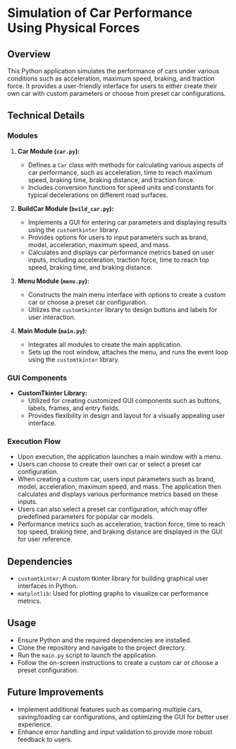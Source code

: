 # Simulation of Car Performance Using Physical Forces

## Overview
This Python application simulates the performance of cars under various conditions such as acceleration, maximum speed, braking, and traction force. It provides a user-friendly interface for users to either create their own car with custom parameters or choose from preset car configurations.

## Technical Details

### Modules

1. **Car Module (`car.py`):**
   - Defines a `Car` class with methods for calculating various aspects of car performance, such as acceleration, time to reach maximum speed, braking time, braking distance, and traction force.
   - Includes conversion functions for speed units and constants for typical decelerations on different road surfaces.

2. **BuildCar Module (`build_car.py`):**
   - Implements a GUI for entering car parameters and displaying results using the `customtkinter` library.
   - Provides options for users to input parameters such as brand, model, acceleration, maximum speed, and mass.
   - Calculates and displays car performance metrics based on user inputs, including acceleration, traction force, time to reach top speed, braking time, and braking distance.

3. **Menu Module (`menu.py`):**
   - Constructs the main menu interface with options to create a custom car or choose a preset car configuration.
   - Utilizes the `customtkinter` library to design buttons and labels for user interaction.

4. **Main Module (`main.py`):**
   - Integrates all modules to create the main application.
   - Sets up the root window, attaches the menu, and runs the event loop using the `customtkinter` library.

### GUI Components
- **CustomTkinter Library:**
  - Utilized for creating customized GUI components such as buttons, labels, frames, and entry fields.
  - Provides flexibility in design and layout for a visually appealing user interface.

### Execution Flow
- Upon execution, the application launches a main window with a menu.
- Users can choose to create their own car or select a preset car configuration.
- When creating a custom car, users input parameters such as brand, model, acceleration, maximum speed, and mass. The application then calculates and displays various performance metrics based on these inputs.
- Users can also select a preset car configuration, which may offer predefined parameters for popular car models.
- Performance metrics such as acceleration, traction force, time to reach top speed, braking time, and braking distance are displayed in the GUI for user reference.

## Dependencies
- `customtkinter`: A custom tkinter library for building graphical user interfaces in Python.
- `matplotlib`: Used for plotting graphs to visualize car performance metrics.

## Usage
- Ensure Python and the required dependencies are installed.
- Clone the repository and navigate to the project directory.
- Run the `main.py` script to launch the application.
- Follow the on-screen instructions to create a custom car or choose a preset configuration.

## Future Improvements
- Implement additional features such as comparing multiple cars, saving/loading car configurations, and optimizing the GUI for better user experience.
- Enhance error handling and input validation to provide more robust feedback to users.
